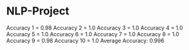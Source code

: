 # NLP-Project

Accuracy  1  =  0.98
Accuracy  2  =  1.0
Accuracy  3  =  1.0
Accuracy  4  =  1.0
Accuracy  5  =  1.0
Accuracy  6  =  1.0
Accuracy  7  =  1.0
Accuracy  8  =  1.0
Accuracy  9  =  0.98
Accuracy  10  =  1.0
Average Accuracy:  0.996
